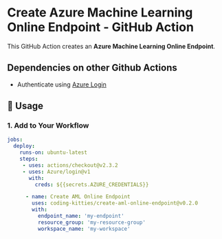 # Create Azure Machine Learning Online Endpoint - GitHub Action

This GitHub Action creates an **Azure Machine Learning Online Endpoint**.

## Dependencies on other Github Actions

* Authenticate using [Azure Login](https://github.com/Azure/login)

## 🚀 Usage

### **1. Add to Your Workflow**

```yaml
jobs:
  deploy:
    runs-on: ubuntu-latest
    steps:
     - uses: actions/checkout@v2.3.2
     - uses: Azure/login@v1
       with:
         creds: ${{secrets.AZURE_CREDENTIALS}}

      - name: Create AML Online Endpoint
        uses: coding-kitties/create-aml-online-endpoint@v0.2.0
        with:
          endpoint_name: 'my-endpoint'
          resource_group: 'my-resource-group'
          workspace_name: 'my-workspace'
```
